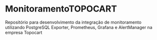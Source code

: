 # MonitoramentoTOPOCART
Repositório para desenvolvimento da integração de monitoramento utilizando PostgreSQL Exporter, Prometheus, Grafana e AlertManager na empresa Topocart
